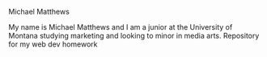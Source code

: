 Michael Matthews

My name is Michael Matthews and I am a junior at the University of Montana studying marketing and looking to minor in media arts.
Repository for my web dev homework
